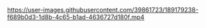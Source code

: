 
https://user-images.githubusercontent.com/39861723/189179238-f689b0d3-1d8b-4c65-b1ad-4636727d180f.mp4

